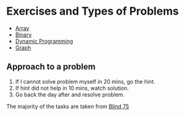 # Exercises and Types of Problems


* [Array](./array/README.md)
* [Binary](./binary/README.md)
* [Dynamic Programming](./dynamic%20programming/README.md)
* [Graph](./graph/README.md)

## Approach to a problem
1. If I cannot solve problem myself in 20 mins, go the hint.
2. If hint did not help in 10 mins, watch solution.
3. Go back the day after and resolve problem.

The majority of the tasks are taken from [Blind 75](https://www.teamblind.com/post/New-Year-Gift---Curated-List-of-Top-75-LeetCode-Questions-to-Save-Your-Time-OaM1orEU)